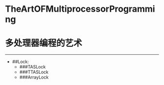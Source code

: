TheArtOFMultiprocessorProgramming
=================================

多处理器编程的艺术
==================  
------------------------------------------------------
*   ##Lock:
    * ###TASLock
    * ###TTASLock
    * ###ArrayLock
